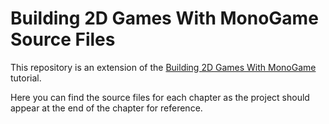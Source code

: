 # Building 2D Games With MonoGame Source Files

This repository is an extension of the [Building 2D Games With MonoGame](https://aristurtle.net/tutorials/building_2d_games/index.html) tutorial. 

Here you can find the source files for each chapter as the project should appear at the end of the chapter for reference.
